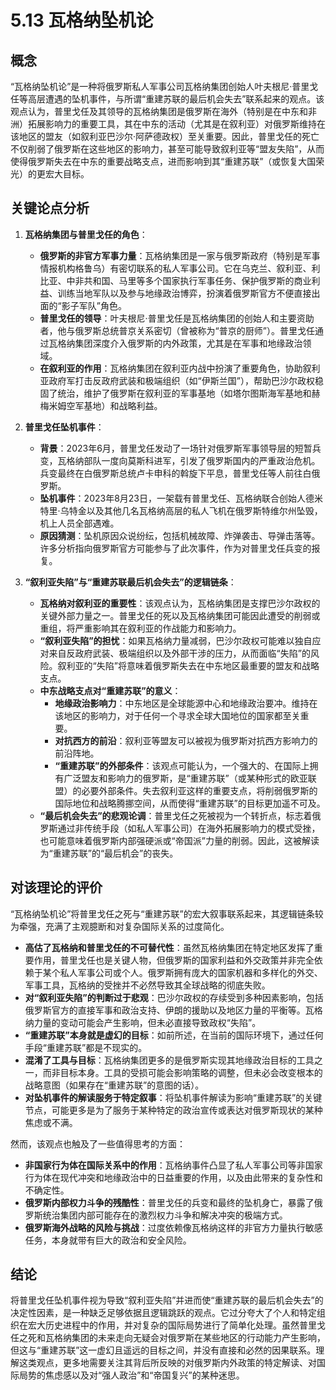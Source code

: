 # 5.13 瓦格纳坠机论

## 概念

“瓦格纳坠机论”是一种将俄罗斯私人军事公司瓦格纳集团创始人叶夫根尼·普里戈任等高层遭遇的坠机事件，与所谓“重建苏联的最后机会失去”联系起来的观点。该观点认为，普里戈任及其领导的瓦格纳集团是俄罗斯在海外（特别是在中东和非洲）拓展影响力的重要工具，其在中东的活动（尤其是在叙利亚）对俄罗斯维持在该地区的盟友（如叙利亚巴沙尔·阿萨德政权）至关重要。因此，普里戈任的死亡不仅削弱了俄罗斯在这些地区的影响力，甚至可能导致叙利亚等“盟友失陷”，从而使得俄罗斯失去在中东的重要战略支点，进而影响到其“重建苏联”（或恢复大国荣光）的更宏大目标。

## 关键论点分析

1.  **瓦格纳集团与普里戈任的角色**：
    *   **俄罗斯的非官方军事力量**：瓦格纳集团是一家与俄罗斯政府（特别是军事情报机构格鲁乌）有密切联系的私人军事公司。它在乌克兰、叙利亚、利比亚、中非共和国、马里等多个国家执行军事任务、保护俄罗斯的商业利益、训练当地军队以及参与地缘政治博弈，扮演着俄罗斯官方不便直接出面的“影子军队”角色。
    *   **普里戈任的领导**：叶夫根尼·普里戈任是瓦格纳集团的创始人和主要资助者，他与俄罗斯总统普京关系密切（曾被称为“普京的厨师”）。普里戈任通过瓦格纳集团深度介入俄罗斯的内外政策，尤其是在军事和地缘政治领域。
    *   **在叙利亚的作用**：瓦格纳集团在叙利亚内战中扮演了重要角色，协助叙利亚政府军打击反政府武装和极端组织（如“伊斯兰国”），帮助巴沙尔政权稳固了统治，维护了俄罗斯在叙利亚的军事基地（如塔尔图斯海军基地和赫梅米姆空军基地）和战略利益。

2.  **普里戈任坠机事件**：
    *   **背景**：2023年6月，普里戈任发动了一场针对俄罗斯军事领导层的短暂兵变，瓦格纳部队一度向莫斯科进军，引发了俄罗斯国内的严重政治危机。兵变最终在白俄罗斯总统卢卡申科的斡旋下平息，普里戈任等人前往白俄罗斯。
    *   **坠机事件**：2023年8月23日，一架载有普里戈任、瓦格纳联合创始人德米特里·乌特金以及其他几名瓦格纳高层的私人飞机在俄罗斯特维尔州坠毁，机上人员全部遇难。
    *   **原因猜测**：坠机原因众说纷纭，包括机械故障、炸弹袭击、导弹击落等。许多分析指向俄罗斯官方可能参与了此次事件，作为对普里戈任兵变的报复。

3.  **“叙利亚失陷”与“重建苏联最后机会失去”的逻辑链条**：
    *   **瓦格纳对叙利亚的重要性**：该观点认为，瓦格纳集团是支撑巴沙尔政权的关键外部力量之一。普里戈任的死以及瓦格纳集团可能因此遭受的削弱或重组，将严重影响其在叙利亚的作战能力和影响力。
    *   **“叙利亚失陷”的担忧**：如果瓦格纳力量减弱，巴沙尔政权可能难以独自应对来自反政府武装、极端组织以及外部干涉的压力，从而面临“失陷”的风险。叙利亚的“失陷”将意味着俄罗斯失去在中东地区最重要的盟友和战略支点。
    *   **中东战略支点对“重建苏联”的意义**：
        *   **地缘政治影响力**：中东地区是全球能源中心和地缘政治要冲。维持在该地区的影响力，对于任何一个寻求全球大国地位的国家都至关重要。
        *   **对抗西方的前沿**：叙利亚等盟友可以被视为俄罗斯对抗西方影响力的前沿阵地。
        *   **“重建苏联”的外部条件**：该观点可能认为，一个强大的、在国际上拥有广泛盟友和影响力的俄罗斯，是“重建苏联”（或某种形式的欧亚联盟）的必要外部条件。失去叙利亚这样的重要支点，将削弱俄罗斯的国际地位和战略腾挪空间，从而使得“重建苏联”的目标更加遥不可及。
    *   **“最后机会失去”的悲观论调**：普里戈任之死被视为一个转折点，标志着俄罗斯通过非传统手段（如私人军事公司）在海外拓展影响力的模式受挫，也可能意味着俄罗斯内部强硬派或“帝国派”力量的削弱。因此，这被解读为“重建苏联”的“最后机会”的丧失。

## 对该理论的评价

“瓦格纳坠机论”将普里戈任之死与“重建苏联”的宏大叙事联系起来，其逻辑链条较为牵强，充满了主观臆断和对复杂国际关系的过度简化。

*   **高估了瓦格纳和普里戈任的不可替代性**：虽然瓦格纳集团在特定地区发挥了重要作用，普里戈任也是关键人物，但俄罗斯的国家利益和外交政策并非完全依赖于某个私人军事公司或个人。俄罗斯拥有庞大的国家机器和多样化的外交、军事工具，瓦格纳的受挫并不必然导致其全球战略的彻底失败。
*   **对“叙利亚失陷”的判断过于悲观**：巴沙尔政权的存续受到多种因素影响，包括俄罗斯官方的直接军事和政治支持、伊朗的援助以及地区力量的平衡等。瓦格纳力量的变动可能会产生影响，但未必直接导致政权“失陷”。
*   **“重建苏联”本身就是虚幻的目标**：如前所述，在当前的国际环境下，通过任何手段“重建苏联”都是不现实的。
*   **混淆了工具与目标**：瓦格纳集团更多的是俄罗斯实现其地缘政治目标的工具之一，而非目标本身。工具的受损可能会影响策略的调整，但未必会改变根本的战略意图（如果存在“重建苏联”的意图的话）。
*   **对坠机事件的解读服务于特定叙事**：将坠机事件解读为影响“重建苏联”的关键节点，可能更多是为了服务于某种特定的政治宣传或表达对俄罗斯现状的某种焦虑或不满。

然而，该观点也触及了一些值得思考的方面：

*   **非国家行为体在国际关系中的作用**：瓦格纳事件凸显了私人军事公司等非国家行为体在现代冲突和地缘政治中的日益重要的作用，以及由此带来的复杂性和不确定性。
*   **俄罗斯内部权力斗争的残酷性**：普里戈任的兵变和最终的坠机身亡，暴露了俄罗斯统治集团内部可能存在的激烈权力斗争和解决冲突的极端方式。
*   **俄罗斯海外战略的风险与挑战**：过度依赖像瓦格纳这样的非官方力量执行敏感任务，本身就带有巨大的政治和安全风险。

## 结论

将普里戈任坠机事件视为导致“叙利亚失陷”并进而使“重建苏联的最后机会失去”的决定性因素，是一种缺乏足够依据且逻辑跳跃的观点。它过分夸大了个人和特定组织在宏大历史进程中的作用，并对复杂的国际局势进行了简单化处理。虽然普里戈任之死和瓦格纳集团的未来走向无疑会对俄罗斯在某些地区的行动能力产生影响，但这与“重建苏联”这一虚幻且遥远的目标之间，并没有直接和必然的因果联系。理解这类观点，更多地需要关注其背后所反映的对俄罗斯内外政策的特定解读、对国际局势的焦虑感以及对“强人政治”和“帝国复兴”的某种迷思。